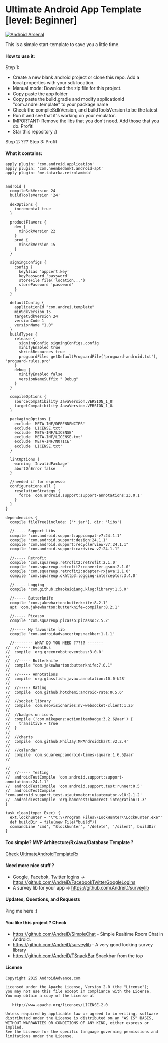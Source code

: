 Ultimate Android App Template [level: Beginner]
==========================

[![Android Arsenal](https://img.shields.io/badge/Android%20Arsenal-UltimateAndroidAppTemplate-brightgreen.svg?style=flat)](http://android-arsenal.com/details/3/2781)

This is a simple start-template to save you a little time.

#### How to use it:

Step 1:

* Create a new blank android project or clone this repo. Add a local.properties with your sdk location.
* Manual mode: Download the zip file for this project.
* Copy paste the app folder
* Copy paste the build.gradle and modify applicationId "com.andrei.template" to your package name
* Check the compileSdkVersion, and buildToolsVersion to be the latest
* Run it and see that it's working on your emulator.
* IMPORTANT: Remove the libs that you don't need. Add those that you do. Profit!
* Star this repository :)

Step 2: ???
Step 3: Profit

#### What it contains:

~~~~
apply plugin: 'com.android.application'
apply plugin: 'com.neenbedankt.android-apt'
apply plugin: 'me.tatarka.retrolambda'


android {
  compileSdkVersion 24
  buildToolsVersion '24'

  dexOptions {
    incremental true
  }

  productFlavors {
    dev {
      minSdkVersion 22
    }
    prod {
      minSdkVersion 15
    }
  }

  signingConfigs {
    config {
      keyAlias 'appcert.key'
      keyPassword 'password'
      storeFile file('location...')
      storePassword 'password'
    }
  }

  defaultConfig {
    applicationId "com.andrei.template"
    minSdkVersion 15
    targetSdkVersion 24
    versionCode 1
    versionName "1.0"
  }
  buildTypes {
    release {
      signingConfig signingConfigs.config
      minifyEnabled true
      shrinkResources true
      proguardFiles getDefaultProguardFile('proguard-android.txt'), 'proguard-rules.pro'
    }
    debug {
      minifyEnabled false
      versionNameSuffix " Debug"
    }
  }

  compileOptions {
    sourceCompatibility JavaVersion.VERSION_1_8
    targetCompatibility JavaVersion.VERSION_1_8
  }

  packagingOptions {
    exclude 'META-INF/DEPENDENCIES'
    exclude 'LICENSE.txt'
    exclude 'META-INF/LICENSE'
    exclude 'META-INF/LICENSE.txt'
    exclude 'META-INF/NOTICE'
    exclude 'LICENSE.txt'
  }

  lintOptions {
    warning 'InvalidPackage'
    abortOnError false
  }

  //needed if for espresso
  configurations.all {
    resolutionStrategy {
      force 'com.android.support:support-annotations:23.0.1'
    }
  }
}

dependencies {
  compile fileTree(include: ['*.jar'], dir: 'libs')

  //----- Support Libs
  compile 'com.android.support:appcompat-v7:24.1.1'
  compile "com.android.support:design:24.1.1"
  compile "com.android.support:recyclerview-v7:24.1.1"
  compile "com.android.support:cardview-v7:24.1.1"

  //----- Retrofit
  compile 'com.squareup.retrofit2:retrofit:2.1.0'
  compile "com.squareup.retrofit2:converter-gson:2.1.0"
  compile "com.squareup.retrofit2:adapter-rxjava:2.1.0"
  compile 'com.squareup.okhttp3:logging-interceptor:3.4.0'

  //----- Logging
  compile 'com.github.zhaokaiqiang.klog:library:1.5.0'

  //----- Butterknife
  compile 'com.jakewharton:butterknife:8.2.1'
  apt 'com.jakewharton:butterknife-compiler:8.2.1'

  //----- Picasso
  compile 'com.squareup.picasso:picasso:2.5.2'

  //----- My favourite lib
  compile 'com.androidadvance:topsnackbar:1.1.1'

  //-------- WHAT DO YOU NEED ????? -------
//  //----- EventBus
//  compile 'org.greenrobot:eventbus:3.0.0'
//
//  //----- Butterknife
//  compile "com.jakewharton:butterknife:7.0.1"
//
//  //----- Annotations
//  compile 'org.glassfish:javax.annotation:10.0-b28'
//
//  //----- Rating
//  compile 'com.github.hotchemi:android-rate:0.5.6'
//
//  //socket library
//  compile 'com.neovisionaries:nv-websocket-client:1.25'
//
//  //badges on icons
//  compile ('com.mikepenz:actionitembadge:3.2.6@aar') {
//    transitive = true
//  }
//
//  //charts
//  compile 'com.github.PhilJay:MPAndroidChart:v2.2.4'
//
//  //calendar
//  compile 'com.squareup:android-times-square:1.6.5@aar'
//

//
//  //----- Testing
//  androidTestCompile 'com.android.support:support-annotations:24.1.1'
//  androidTestCompile 'com.android.support.test:runner:0.5'
//  androidTestCompile 'com.android.support.test.uiautomator:uiautomator-v18:2.1.2'
//  androidTestCompile 'org.hamcrest:hamcrest-integration:1.3'
}

task clean(type: Exec) {
  ext.lockhunter = '\"C:\\Program Files\\LockHunter\\LockHunter.exe"'
  def buildDir = file(new File("build"))
  commandLine 'cmd', "$lockhunter", '/delete', '/silent', buildDir
}
~~~~

#### Too simple? MVP Arhitecture/RxJava/Database Template ?

[Check UltimateAndroidTemplateRx](https://github.com/AndreiD/UltimateAndroidTemplateRx)


#### Need more nice stuff ?

- Google, Facebok, Twitter logins -> https://github.com/AndreiD/FacebookTwitterGoogleLogins
- A survey lib for your app -> https://github.com/AndreiD/surveylib

#### Updates, Questions, and Requests

Ping me here :)


#### You like this project ? Check
- https://github.com/AndreiD/SimpleChat - Simple Realtime Room Chat in Android.
- https://github.com/AndreiD/surveylib - A very good looking survey library
- https://github.com/AndreiD/TSnackBar Snackbar from the top


#### License

~~~~
Copyright 2015 AndroidAdvance.com

Licensed under the Apache License, Version 2.0 (the "License");
you may not use this file except in compliance with the License.
You may obtain a copy of the License at

   http://www.apache.org/licenses/LICENSE-2.0

Unless required by applicable law or agreed to in writing, software
distributed under the License is distributed on an "AS IS" BASIS,
WITHOUT WARRANTIES OR CONDITIONS OF ANY KIND, either express or implied.
See the License for the specific language governing permissions and
limitations under the License.
~~~~
